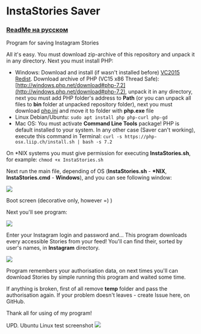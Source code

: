 # InstaStories Saver

### [ReadMe на русском](https://github.com/Ivan-Alone/InstaStories-Saver/blob/master/README.md)

Program for saving Instagram Stories

All it's easy. You must download zip-archive of this repository and unpack it in any directory. Next you must install PHP:

* Windows: 
Download and install (if wasn't installed before) [VC2015 Redist](https://www.microsoft.com/en-US/download/details.aspx?id=48145). 
Download archive of PHP (VC15 x86 Thread Safe): [http://windows.php.net/download#php-7.2](http://windows.php.net/download#php-7.2), unpack it in any directory, next you must add PHP folder's address to **Path** (or you can unpack all files to **bin** folder at unpacked repository folder), next you must download [php.ini](https://raw.githubusercontent.com/Ivan-Alone/imageres-storage/master/php.ini) and move it to folder with **php.exe** file
* Linux Debian/Ubuntu: 
```sudo apt install php php-curl php-gd```
* Mac OS:
You must activate **Command Line Tools** package! PHP is default installed to your system. In any other case (Saver can't working), execute this command in Terminal:
```curl -s https://php-osx.liip.ch/install.sh | bash -s 7.2```

On \*NIX systems you must give permission for executing **InstaStories.sh**, for example:
```chmod +x InstaStories.sh```

Next run the main file, depending of OS (**InstaStories.sh** - **\*NIX**, **InstaStories.cmd** - **Windows**), and you can see following window:

![](https://ivan-alone.github.io/imageres-storage/%D0%A1%D0%BD%D0%B8%D0%BC%D0%BE%D0%BA%20%D1%8D%D0%BA%D1%80%D0%B0%D0%BD%D0%B0%20(65).png)

Boot screen (decorative only, however =) )

Next you'll see program:

![](https://ivan-alone.github.io/imageres-storage/%D0%A1%D0%BD%D0%B8%D0%BC%D0%BE%D0%BA%20%D1%8D%D0%BA%D1%80%D0%B0%D0%BD%D0%B0%20(66).png)

Enter your Instagram login and password and... This program downloads every accessible Stories from your feed! You'll can find their, sorted by user's names, in **Instagram** directory.

![](https://raw.githubusercontent.com/Ivan-Alone/imageres-storage/master/test_view.png)

Program remembers your authorisation data, on next times you'll can download Stories by simple running this program and waited some time.

If anything is broken, first of all remove **temp** folder and pass the authorisation again. If your problem doesn't leaves - create Issue here, on GitHub.

Thank all for using of my program!

UPD. Ubuntu Linux test screenshot
![](https://ivan-Alone.github.io/imageres-storage/onLinuxNew.png)
